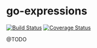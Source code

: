 go-expressions
==============

[![Build Status](https://travis-ci.org/jamillosantos/go-expressions.svg?branch=master)](https://travis-ci.org/jamillosantos/go-expressions) [![Coverage Status](https://coveralls.io/repos/github/jamillosantos/go-expressions/badge.svg?branch=master)](https://coveralls.io/github/jamillosantos/go-expressions?branch=master)

@TODO